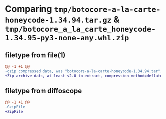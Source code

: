 # Comparing `tmp/botocore-a-la-carte-honeycode-1.34.94.tar.gz` & `tmp/botocore_a_la_carte_honeycode-1.34.95-py3-none-any.whl.zip`

## filetype from file(1)

```diff
@@ -1 +1 @@
-gzip compressed data, was "botocore-a-la-carte-honeycode-1.34.94.tar", last modified: Tue Apr 30 01:01:30 2024, max compression
+Zip archive data, at least v2.0 to extract, compression method=deflate
```

## filetype from diffoscope

```diff
@@ -1 +1 @@
-GzipFile
+ZipFile
```

